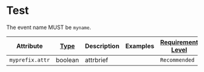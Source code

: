 # Test

<!-- semconv event -->
The event name MUST be `myname`.

| Attribute  | [Type](https://github.com/open-telemetry/opentelemetry-specification/blob/main/specification/common/README.md#attribute) | Description  | Examples  | [Requirement Level](https://github.com/open-telemetry/opentelemetry-specification/blob/main/specification/common/attribute-requirement-level.md) |
|---|---|---|---|---|
| `myprefix.attr` | boolean | attrbrief |  | `Recommended` |
<!-- endsemconv -->
